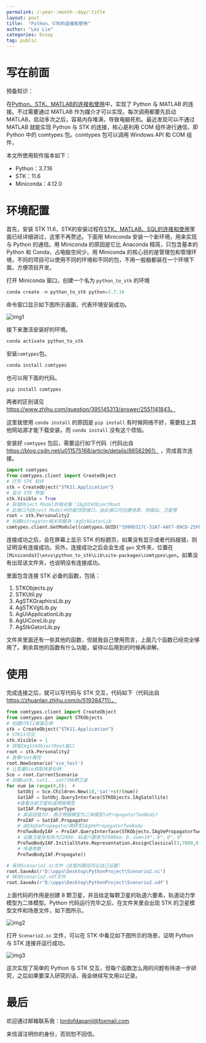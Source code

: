 ```yaml
---
permalink: /:year-:month-:day/:title
layout: post
title:  "Python、STK的连接和使用"
author: "Lei Lie"
categories: Essay
tag: public
---
```


# 写在前面

预备知识：

在[Python、STK、MATLAB的连接和使用](https://luwin1127.github.io/2023-07-10/Study-Connection-STK-Python)中，实现了 Python 与 MATLAB 的连接。不过需要通过 MATLAB 作为媒介才可以实现，每次调用都要先启动 MATLAB，启动多次之后，容易内存堆满，导致电脑死机。最近发现可以不通过 MATLAB 就能实现 Python 与 STK 的连接，核心是利用 COM 组件进行通信，即 Python 中的 comtypes 包。comtypes 包可以调用 Windows API 和 COM 组件，


本文所使用软件版本如下：

- Python：3.7.16
- STK：11.6
- Miniconda：4.12.0

# 环境配置

首先，安装 STK 11.6，STK的安装过程在[STK、MATLAB、SQL的连接和使用](https://luwin1127.github.io/2021-07-29/Study-STK-Matlab-SQL)里面已经详细讲过，这里不再赘述。下面用 Miniconda 安装一个新环境，用来实现与 Python 的通信。用 Miniconda 的原因是它比 Anaconda 精简，只包含基本的 Python 和 Conda，占电脑空间少。用 Miniconda 的核心目的是管理包和管理环境，不同的项目可以使用不同的环境和不同的包，不用一股脑都装在一个环境下面，方便项目开发。

打开 Miniconda 窗口，创建一个名为 `python_to_stk` 的环境

```python
conda create -n python_to_stk python=3.7.16
```

命令窗口显示如下图所示画面，代表环境安装成功。

![img1](../../images/img-2023-08-28/img1.jpg)

接下来激活安装好的环境。

```python
conda activate python_to_stk
```

安装`comtypes`包。

```python
conda install comtypes
```

也可以用下面的代码。

```python
pip install comtypes
```

两者的区别请见 https://www.zhihu.com/question/395145313/answer/2551141843。

这里我使用 `conda install` 的原因是 `pip install` 有时候网络不好，需要挂上其他网站源才能下载安装，而 `conda install` 没有这个烦恼。

安装好 `comtypes` 包后，需要运行如下代码（代码出自 https://blog.csdn.net/u011575168/article/details/86582961） ，完成首次连接。

```python
import comtypes
from comtypes.client import CreateObject
# 打开 STK 软件
stk = CreateObject("STK11.Application")
# 显示 STK 界面
stk.Visible = True
# 获取Object Model的根对象：IAgStkObjectRoot
# 此接口为Object Model中的最顶层接口，由此接口可创建场景、地面站、卫星等
root = stk.Personality2
# 创建Astrogator相关的模块：AgStkGatorLib
comtypes.client.GetModule((comtypes.GUID("{090D317C-31A7-4AF7-89CD-25FE18F4017C}") ,1,0))
```

连接成功之后，会在屏幕上显示 STK 的标题页，如果没有显示或者代码报错，则证明没有连接成功。另外，连接成功之后会会生成 `gen` 文件夹，位置在 `[Miniconda3]\envs\python_to_stk\Lib\site-packages\comtypes\gen`，如果没有出现该文件夹，也说明没有连接成功。

里面包含连接 STK 必备的函数，包括：

1. STKObjects.py
2. STKUtil.py
3. AgSTKGraphicsLib.py
4. AgSTKVgtLib.py
5. AgUiApplicationLib.py
6. AgUiCoreLib.py
7. AgStkGatorLib.py

文件夹里面还有一些其他的函数，但就我自己使用而言，上面几个函数已经完全够用了。剩余其他的函数有什么功能，留待以后用到的时候再讲解。

# 使用

完成连接之后，就可以写代码与 STK 交互，代码如下（代码出自 https://zhuanlan.zhihu.com/p/519384711）。

```python
from comtypes.client import CreateObject
from comtypes.gen import STKObjects
# 创建STK11桌面应用
stk = CreateObject("STK11.Application")
# STK11可见
stk.Visible = 1
# 获取IAgStkObjectRoot接口
root = stk.Personality2
# 查看root属性
root.NewScenario('sce_test')
# 让变量Sce获取场景句柄
Sce = root.CurrentScenario
# 创建sat0，sat1...sat7共8颗卫星
for num in range(0,8):  # 
    SatObj = Sce.Children.New(18,'sat'+str(num))
    SatIAF = SatObj.QueryInterface(STKObjects.IAgSatellite)
    #查看当前卫星轨道预报模型
    SatIAF.PropagatorType
    # 其返回值为7，表示预报模型为二体模型(ePropagatorTwoBody)
    ProIAF = SatIAF.Propagator
    # 由IAgVePropagator跳转至IAgVePropagatorTwoBody
    ProTwoBodyIAF = ProIAF.QueryInterface(STKObjects.IAgVePropagatorTwoBody)
    # 设置卫星坐标系为J2000，轨道六要素为7000km，0，num×10°，0°，0°，0°
    ProTwoBodyIAF.InitialState.Representation.AssignClassical(3,7000,0,num*10,0,0,0)
    # 传递参数
    ProTwoBodyIAF.Propagate()

# 保存Scenario2.sc文件（这里的路径可以自己设置）
root.SaveAs(r'D:\opps\Desktop\PythonProject\Scenario2.sc')
# 保存Scenario2.vdf文件
root.SaveAs(r'D:\opps\Desktop\PythonProject\Scenario2.vdf')
```

上面代码的作用是创建 8 颗卫星，并且给定每颗卫星的轨道六要素，轨道动力学模型为二体模型。Python 代码运行完毕之后，在文件夹里会出现 STK 的卫星模型文件和场景文件，如下图所示。

![img2](../../images/img-2023-08-28/img2.jpg)

打开 `Scenario2.sc` 文件，可以在 STK 中看见如下图所示的场景，证明 Python 与 STK 连接并运行成功。

![img3](../../images/img-2023-08-28/img3.jpg)

这次实现了简单的 Python 与 STK 交互，但每个函数怎么用的问题有待进一步研究，之后如果要深入研究的话，我会继续写文用以记录。

# 最后

欢迎通过邮箱联系我：lordofdapanji@foxmail.com

来信请注明你的身份，否则恕不回信。
